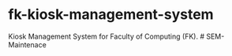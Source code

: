 # fk-kiosk-management-system
Kiosk Management System for Faculty of Computing (FK).
#   S E M - M a i n t e n a c e  
 